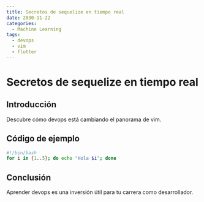 ```yaml
---
title: Secretos de sequelize en tiempo real
date: 2030-11-22
categories:
  - Machine Learning
tags:
  - devops
  - vim
  - flutter
---
```


# Secretos de sequelize en tiempo real

## Introducción

Descubre cómo devops está cambiando el panorama de vim.

## Código de ejemplo

```bash
#!/bin/bash
for i in {1..5}; do echo "Hola $i"; done
```

## Conclusión

Aprender devops es una inversión útil para tu carrera como desarrollador.